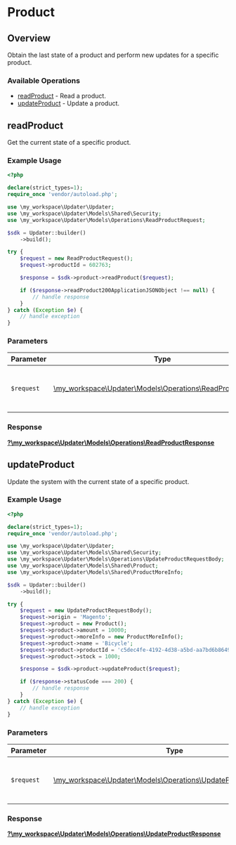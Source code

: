 # Product

## Overview

Obtain the last state of a product and perform new updates for a specific product.

### Available Operations

* [readProduct](#readproduct) - Read a product.
* [updateProduct](#updateproduct) - Update a product.

## readProduct

Get the current state of a specific product.

### Example Usage

```php
<?php

declare(strict_types=1);
require_once 'vendor/autoload.php';

use \my_workspace\Updater\Updater;
use \my_workspace\Updater\Models\Shared\Security;
use \my_workspace\Updater\Models\Operations\ReadProductRequest;

$sdk = Updater::builder()
    ->build();

try {
    $request = new ReadProductRequest();
    $request->productId = 602763;

    $response = $sdk->product->readProduct($request);

    if ($response->readProduct200ApplicationJSONObject !== null) {
        // handle response
    }
} catch (Exception $e) {
    // handle exception
}
```

### Parameters

| Parameter                                                                                                   | Type                                                                                                        | Required                                                                                                    | Description                                                                                                 |
| ----------------------------------------------------------------------------------------------------------- | ----------------------------------------------------------------------------------------------------------- | ----------------------------------------------------------------------------------------------------------- | ----------------------------------------------------------------------------------------------------------- |
| `$request`                                                                                                  | [\my_workspace\Updater\Models\Operations\ReadProductRequest](../../models/operations/ReadProductRequest.md) | :heavy_check_mark:                                                                                          | The request object to use for the request.                                                                  |


### Response

**[?\my_workspace\Updater\Models\Operations\ReadProductResponse](../../models/operations/ReadProductResponse.md)**


## updateProduct

Update the system with the current state of a specific product.

### Example Usage

```php
<?php

declare(strict_types=1);
require_once 'vendor/autoload.php';

use \my_workspace\Updater\Updater;
use \my_workspace\Updater\Models\Shared\Security;
use \my_workspace\Updater\Models\Operations\UpdateProductRequestBody;
use \my_workspace\Updater\Models\Shared\Product;
use \my_workspace\Updater\Models\Shared\ProductMoreInfo;

$sdk = Updater::builder()
    ->build();

try {
    $request = new UpdateProductRequestBody();
    $request->origin = 'Magento';
    $request->product = new Product();
    $request->product->amount = 10000;
    $request->product->moreInfo = new ProductMoreInfo();
    $request->product->name = 'Bicycle';
    $request->product->productId = 'c5dec4fe-4192-4d38-a5bd-aa7bd6b86499';
    $request->product->stock = 1000;

    $response = $sdk->product->updateProduct($request);

    if ($response->statusCode === 200) {
        // handle response
    }
} catch (Exception $e) {
    // handle exception
}
```

### Parameters

| Parameter                                                                                                               | Type                                                                                                                    | Required                                                                                                                | Description                                                                                                             |
| ----------------------------------------------------------------------------------------------------------------------- | ----------------------------------------------------------------------------------------------------------------------- | ----------------------------------------------------------------------------------------------------------------------- | ----------------------------------------------------------------------------------------------------------------------- |
| `$request`                                                                                                              | [\my_workspace\Updater\Models\Operations\UpdateProductRequestBody](../../models/operations/UpdateProductRequestBody.md) | :heavy_check_mark:                                                                                                      | The request object to use for the request.                                                                              |


### Response

**[?\my_workspace\Updater\Models\Operations\UpdateProductResponse](../../models/operations/UpdateProductResponse.md)**

